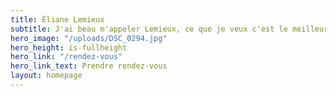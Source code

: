 ```yaml
---
title: Éliane Lemieux
subtitle: J'ai beau m'appeler Lemieux, ce que je veux c'est le meilleur
hero_image: "/uploads/DSC_0294.jpg"
hero_height: is-fullheight
hero_link: "/rendez-vous"
hero_link_text: Prendre rendez-vous
layout: homepage
---
```


